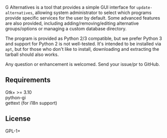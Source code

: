 G Alternatives is a tool that provides a simple GUI interface for `update-alternatives`, allowing system administrator to select which programs provide specific services for the user by default. Some advanced features are also provided, including adding/removing/editing alternative groups/options or managing a custom database directory.

The program is provided as Python 2/3 compatible, but we prefer Python 3 and support for Python 2 is not well-tested. It's intended to be installed via `apt`, but for those who don't like to install, downloading and extracting the tarball should also works.

Any question or enhancement is welcomed. Send your issue/pr to GitHub.

Requirements
-----------
Gtk+ >= 3.10  
python-gi  
gettext (for i18n support)

License
---------
GPL-1+
